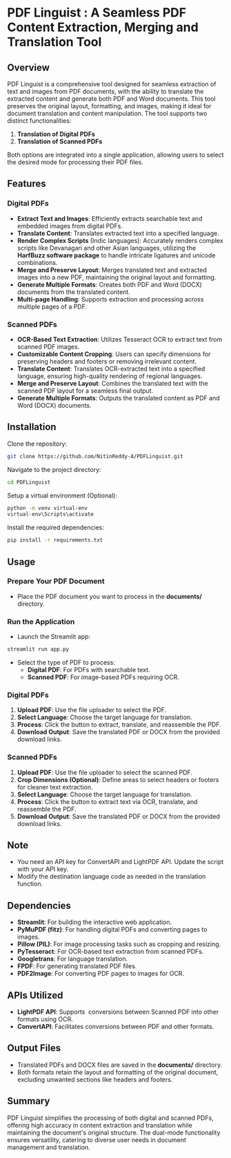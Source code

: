 # **PDF Linguist** : A Seamless PDF Content Extraction, Merging and Translation Tool

## Overview

PDF Linguist is a comprehensive tool designed for seamless extraction of text and images from PDF documents, with the ability to translate the extracted content and generate both PDF and Word documents. This tool preserves the original layout, formatting, and images, making it ideal for document translation and content manipulation. The tool supports two distinct functionalities:

1. **Translation of Digital PDFs**
2. **Translation of Scanned PDFs**

Both options are integrated into a single application, allowing users to select the desired mode for processing their PDF files.

## Features

### Digital PDFs

- **Extract Text and Images**: Efficiently extracts searchable text and embedded images from digital PDFs.
- **Translate Content**: Translates extracted text into a specified language.
- **Render Complex Scripts** (Indic languages): Accurately renders complex scripts like Devanagari and other Asian languages, utilizing the **HarfBuzz software package** to handle intricate ligatures and unicode combinations.
- **Merge and Preserve Layout**: Merges translated text and extracted images into a new PDF, maintaining the original layout and formatting.
- **Generate Multiple Formats**: Creates both PDF and Word (DOCX) documents from the translated content.
- **Multi-page Handling**: Supports extraction and processing across multiple pages of a PDF.



### Scanned PDFs

- **OCR-Based Text Extraction**: Utilizes Tesseract OCR to extract text from scanned PDF images.
- **Customizable Content Cropping**: Users can specify dimensions for preserving headers and footers or removing irrelevant content.
- **Translate Content**: Translates OCR-extracted text into a specified language, ensuring high-quality rendering of regional languages.
- **Merge and Preserve Layout**: Combines the translated text with the scanned PDF layout for a seamless final output.
- **Generate Multiple Formats**: Outputs the translated content as PDF and Word (DOCX) documents.

## Installation

Clone the repository:

```bash
git clone https://github.com/NitinReddy-A/PDFLinguist.git
```

Navigate to the project directory:

```bash
cd PDFLinguist
```

Setup a virtual environment (Optional):

```bash
python -m venv virtual-env
virtual-env\Scripts\activate
```

Install the required dependencies:

```bash
pip install -r requirements.txt
```

## Usage

### Prepare Your PDF Document

- Place the PDF document you want to process in the **documents/** directory.

### Run the Application

- Launch the Streamlit app:

```bash
streamlit run app.py
```

- Select the type of PDF to process:
  - **Digital PDF**: For PDFs with searchable text.
  - **Scanned PDF**: For image-based PDFs requiring OCR.

### Digital PDFs

1. **Upload PDF**: Use the file uploader to select the PDF.
2. **Select Language**: Choose the target language for translation.
3. **Process**: Click the button to extract, translate, and reassemble the PDF.
4. **Download Output**: Save the translated PDF or DOCX from the provided download links.

### Scanned PDFs

1. **Upload PDF**: Use the file uploader to select the scanned PDF.
2. **Crop Dimensions (Optional)**: Define areas to select headers or footers for cleaner text extraction.
3. **Select Language**: Choose the target language for translation.
4. **Process**: Click the button to extract text via OCR, translate, and reassemble the PDF.
5. **Download Output**: Save the translated PDF or DOCX from the provided download links.

## Note

- You need an API key for ConvertAPI and LightPDF API. Update the script with your API key.
- Modify the destination language code as needed in the translation function.

## Dependencies

- **Streamlit**: For building the interactive web application.
- **PyMuPDF (fitz)**: For handling digital PDFs and converting pages to images.
- **Pillow (PIL)**: For image processing tasks such as cropping and resizing.
- **PyTesseract**: For OCR-based text extraction from scanned PDFs.
- **Googletrans**: For language translation.
- **FPDF**: For generating translated PDF files.
- **PDF2Image**: For converting PDF pages to images for OCR.



## APIs Utilized

- **LightPDF API**: Supports  conversions between Scanned PDF into other formats using OCR.
- **ConvertAPI**: Facilitates conversions between PDF and other formats.



## Output Files

- Translated PDFs and DOCX files are saved in the **documents/** directory.
- Both formats retain the layout and formatting of the original document, excluding unwanted sections like headers and footers.

## Summary

PDF Linguist simplifies the processing of both digital and scanned PDFs, offering high accuracy in content extraction and translation while maintaining the document's original structure. The dual-mode functionality ensures versatility, catering to diverse user needs in document management and translation.


